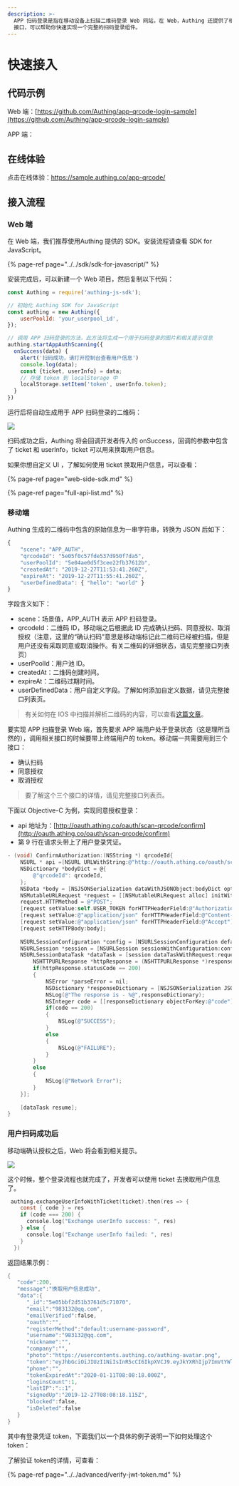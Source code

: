 ```yaml
---
description: >-
  APP 扫码登录是指在移动设备上扫描二维码登录 Web 网站，在 Web，Authing 还提供了相关 SDK
  接口，可以帮助你快速实现一个完整的扫码登录组件。
---
```


# 快速接入

## 代码示例

Web 端：[https://github.com/Authing/app-qrcode-login-sample](https://github.com/Authing/app-qrcode-login-sample)

APP 端：

## 在线体验

点击在线体验：https://sample.authing.co/app-qrcode/

## 接入流程

### Web 端

在 Web 端，我们推荐使用Authing 提供的 SDK。安装流程请查看 SDK for JavaScript。

{% page-ref page="../../sdk/sdk-for-javascript/" %}

安装完成后，可以新建一个 Web 项目，然后复制以下代码：

```javascript
const Authing = require('authing-js-sdk');

// 初始化 Authing SDK for JavaScript
const authing = new Authing({
    userPoolId: 'your_userpool_id',
});

// 调用 APP 扫码登录的方法，此方法将生成一个用于扫码登录的图片和相关提示信息
authing.startAppAuthScanning({
  onSuccess(data) {
    alert('扫码成功，请打开控制台查看用户信息')
    console.log(data);
    const {ticket, userInfo} = data;
    // 存储 token 到 localStorage 中
    localStorage.setItem('token', userInfo.token);
  }
})
```

运行后将自动生成用于 APP 扫码登录的二维码：

![](../../.gitbook/assets/image%20%28346%29.png)

扫码成功之后，Authing 将会回调开发者传入的 onSuccess，回调的参数中包含了 ticket 和 userInfo，ticket 可以用来换取用户信息。

如果你想自定义 UI ，了解如何使用 ticket 换取用户信息，可以查看：

{% page-ref page="web-side-sdk.md" %}

{% page-ref page="full-api-list.md" %}

### 移动端

Authing 生成的二维码中包含的原始信息为一串字符串，转换为 JSON 后如下：

```javascript
{
    "scene": "APP_AUTH",
    "qrcodeId": "5e05f0c57fde537d950f7da5",
    "userPoolId": "5e04ae0d5f3cee22fb37612b",
    "createdAt": "2019-12-27T11:53:41.260Z",
    "expireAt": "2019-12-27T11:55:41.260Z",
    "userDefinedData": { "hello": "world" }
}
```

字段含义如下：

* scene：场景值，APP\_AUTH 表示 APP 扫码登录。
* qrcodeId：二维码 ID，移动端之后根据此 ID 完成确认扫码、同意授权、取消授权（注意，这里的“确认扫码”意思是移动端标记此二维码已经被扫描，但是用户还没有采取同意或取消操作。有关二维码的详细状态，请见完整接口列表页）
* userPoolId：用户池 ID。
* createdAt：二维码创建时间。
* expireAt：二维码过期时间。
* userDefinedData：用户自定义字段。了解如何添加自定义数据，请见完整接口列表页。

> 有关如何在 IOS 中扫描并解析二维码的内容，可以查看[这篇文章](https://github.com/darkjoin/Learning/wiki/使用AVFoundation读取二维码)。

要实现 APP 扫描登录 Web 端，首先要求 APP 端用户处于登录状态（这是理所当然的），调用相关接口的时候要带上终端用户的 token。移动端一共需要用到三个接口：

* 确认扫码
* 同意授权
* 取消授权

> 要了解这个三个接口的详情，请见完整接口列表页。

下面以 Objective-C 为例，实现同意授权登录：

* api 地址为：[http://oauth.athing.co/oauth/scan-qrcode/confirm](http://oauth.athing.co/oauth/scan-qrcode/confirm)
* 第 9 行在请求头带上了用户登录凭证。

```objectivec
- (void) ConfirmAuthorization:(NSString *) qrcodeId{    
    NSURL * api =[NSURL URLWithString:@"http://oauth.athing.co/oauth/scan-qrcode/confirm"];
    NSDictionary *bodyDict = @{
        @"qrcodeId": qrcodeId,
    };
    NSData *body = [NSJSONSerialization dataWithJSONObject:bodyDict options:kNilOptions error:nil];
    NSMutableURLRequest *request = [[NSMutableURLRequest alloc] initWithURL:api];
    request.HTTPMethod = @"POST";
    [request setValue:self.USER_TOKEN forHTTPHeaderField:@"Authorization"];
    [request setValue:@"application/json" forHTTPHeaderField:@"Content-Type"];
    [request setValue:@"application/json" forHTTPHeaderField:@"Accept"];
    [request setHTTPBody:body];
    
    NSURLSessionConfiguration *config = [NSURLSessionConfiguration defaultSessionConfiguration];
    NSURLSession *session = [NSURLSession sessionWithConfiguration:config];
    NSURLSessionDataTask *dataTask = [session dataTaskWithRequest:request completionHandler:^(NSData *data, NSURLResponse *response, NSError *error) {
        NSHTTPURLResponse *httpResponse = (NSHTTPURLResponse *)response;
        if(httpResponse.statusCode == 200)
        {
            NSError *parseError = nil;
            NSDictionary *responseDictionary = [NSJSONSerialization JSONObjectWithData:data options:0 error:&parseError];
            NSLog(@"The response is - %@",responseDictionary);
            NSInteger code = [[responseDictionary objectForKey:@"code"] integerValue];
            if(code == 200)
            {
                NSLog(@"SUCCESS");
            }
            else
            {
                NSLog(@"FAILURE");
            }
        }
        else
        {
            NSLog(@"Network Error");
        }
    }];
    
    [dataTask resume];
}
```

### 用户扫码成功后

移动端确认授权之后，Web 将会看到相关提示。

![](../../.gitbook/assets/image%20%28329%29.png)

这个时候，整个登录流程也就完成了，开发者可以使用 ticket 去换取用户信息了。

```objectivec
 authing.exchangeUserInfoWithTicket(ticket).then(res => {
    const { code } = res
    if (code === 200) {
      console.log("Exchange userInfo success: ", res)
    } else {
      console.log("Exchange userInfo failed: ", res)
    }
  })
```

返回结果示例：

```objectivec
{ 
   "code":200,
   "message":"换取用户信息成功",
   "data":{ 
      "_id":"5e05bbf2d51b3761d5c71070",
      "email":"983132@qq.com",
      "emailVerified":false,
      "oauth":"",
      "registerMethod":"default:username-password",
      "username":"983132@qq.com",
      "nickname":"",
      "company":"",
      "photo":"https://usercontents.authing.co/authing-avatar.png",
      "token":"eyJhbGciOiJIUzI1NiIsInR5cCI6IkpXVCJ9.eyJkYXRhIjp7ImVtYWlsIjoiOTgzMTMyQHFxLmNvbSIsImlxxxxxxxxx",
      "phone":"",
      "tokenExpiredAt":"2020-01-11T08:08:18.000Z",
      "loginsCount":1,
      "lastIP":"::1",
      "signedUp":"2019-12-27T08:08:18.115Z",
      "blocked":false,
      "isDeleted":false
   }
}
```

其中有登录凭证 token，下面我们以一个具体的例子说明一下如何处理这个 token：



了解验证 token的详情，可查看：

{% page-ref page="../../advanced/verify-jwt-token.md" %}

